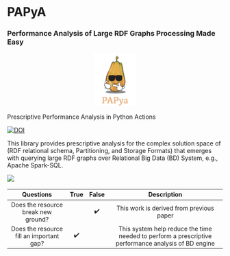 # PAPyA
### Performance Analysis of Large RDF Graphs Processing Made Easy

<p align="center">
<img src="https://github.com/DataSystemsGroupUT/PAPyA/raw/main/figs/papayalogo.png" width="100"/>
</p>


Prescriptive Performance Analysis in Python Actions 

[![DOI](https://zenodo.org/badge/487547762.svg)](https://zenodo.org/badge/latestdoi/487547762)

This library provides prescriptive analysis for the complex solution space of (RDF relational schema, Partitioning, and Storage Formats) that emerges with querying large RDF graphs over Relational Big Data (BD) System, e.g., Apache Spark-SQL.

![](https://github.com/DataSystemsGroupUT/PAPyA/tree/main/images/systemArchitecture.png)

| Questions | True  | False  | Description |
| :---:   | :-: | :-: | :-: |
| Does the resource break new ground? |  | :heavy_check_mark: | This work is derived from previous paper |
| Does the resource fill an important gap? | :heavy_check_mark: |  | This system help reduce the time needed to perform a prescriptive performance analysis of BD engine|


